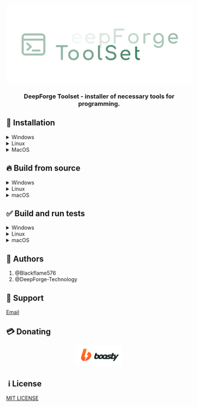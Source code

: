 <p align="center"><img src="src/Logo/MainLogo.png"></p>

  

<h3 align="center">DeepForge Toolset - installer of necessary tools for programming.</h3>

  

## 🚀 Installation

  

<details>

<summary>Windows</summary>

<a href="https://github.com/DeepForge-Technology/DeepForge-Toolset/releases/tag/v0.1_win_amd64">Download for amd64</a>

</details>

<details>

<summary>Linux</summary>

<a href="https://github.com/DeepForge-Technology/DeepForge-Toolset/releases/tag/v0.1_linux_amd64">Download for amd64</a>

</details>

<details>

<summary>MacOS</summary>

<a href="https://github.com/DeepForge-Technology/DeepForge-Toolset/releases/tag/v0.1_macos_amd64">Download for amd64(Intel)</a>

</details>

## 🔥 Build from source
<details>
<summary>Windows</summary>

1. Run script

<center> 

```
git clone https://github.com/DeepForge-Technology/DeepForge-Toolset.git
cd DeepForge-Toolset
.\BuildProject.bat
```

</center>

2. Go to build folder
3. Go to Windows folder
4. Create a shortcut to the DeepForgeToolset.exe application and move it to the desktop

</details>

<details>
<summary>Linux</summary>

<center> 

```
git clone https://github.com/DeepForge-Technology/DeepForge-Toolset.git
cd DeepForge-Toolset
bash ./BuildProject.sh
```

</center>

</details>

<details>
<summary>macOS</summary>

1. Run script

<center> 

```
git clone https://github.com/DeepForge-Technology/DeepForge-Toolset.git
cd DeepForge-Toolset
bash ./BuildProject.sh
```

</center>

2. Go to build folder
3. Go to macOS folder
4. Create a shortcut to the DeepForgeToolset application and move it to Applications folder

</details>

## ✅ Build and run tests

<details>
<summary>Windows</summary>

<center> 

```
git clone https://github.com/DeepForge-Technology/DeepForge-Toolset.git
cd DeepForge-Toolset
.\BuildTests.bat
```

</center>

</details>

<details>
<summary>Linux</summary>

<center> 

```
git clone https://github.com/DeepForge-Technology/DeepForge-Toolset.git
cd DeepForge-Toolset
bash ./BuildTests.sh
```

</center>

</details>

<details>
<summary>macOS</summary>

<center> 

```
git clone https://github.com/DeepForge-Technology/DeepForge-Toolset.git
cd DeepForge-Toolset
bash ./BuildTests.sh
```

</center>

</details>

## 👥 Authors
1. @Blackflame576
2. @DeepForge-Technology

## 🤖 Support
[Email](mailto:deepforge.technology@gmail.com)
## 💳 Donating

<center><a href="https://boosty.to/deepforge/donate"><img src="src/Logo/Boosty.png" width="128"></a></center>

  

##  ℹ️ License
[MIT LICENSE](LICENSE)